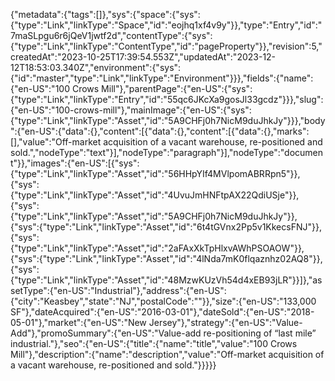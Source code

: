 {"metadata":{"tags":[]},"sys":{"space":{"sys":{"type":"Link","linkType":"Space","id":"eojhq1xf4v9y"}},"type":"Entry","id":"7maSLpgu6r6jQeV1jwtf2d","contentType":{"sys":{"type":"Link","linkType":"ContentType","id":"pageProperty"}},"revision":5,"createdAt":"2023-10-25T17:39:54.553Z","updatedAt":"2023-12-12T18:53:03.340Z","environment":{"sys":{"id":"master","type":"Link","linkType":"Environment"}}},"fields":{"name":{"en-US":"100 Crows Mill"},"parentPage":{"en-US":{"sys":{"type":"Link","linkType":"Entry","id":"55qc6JKcXa9gosJl33gcdz"}}},"slug":{"en-US":"100-crows-mill"},"mainImage":{"en-US":{"sys":{"type":"Link","linkType":"Asset","id":"5A9CHFj0h7NicM9duJhkJy"}}},"body":{"en-US":{"data":{},"content":[{"data":{},"content":[{"data":{},"marks":[],"value":"Off-market acquisition of a vacant warehouse, re-positioned and sold.","nodeType":"text"}],"nodeType":"paragraph"}],"nodeType":"document"}},"images":{"en-US":[{"sys":{"type":"Link","linkType":"Asset","id":"56HHpYIf4MVlpomABRRpn5"}},{"sys":{"type":"Link","linkType":"Asset","id":"4UvuJmHNFtpAX22QdiUSje"}},{"sys":{"type":"Link","linkType":"Asset","id":"5A9CHFj0h7NicM9duJhkJy"}},{"sys":{"type":"Link","linkType":"Asset","id":"6t4tGVnx2Pp5v1KkecsFNJ"}},{"sys":{"type":"Link","linkType":"Asset","id":"2aFAxXkTpHlxvAWhPSOAOW"}},{"sys":{"type":"Link","linkType":"Asset","id":"4lNda7mK0flqaznhz02AQ8"}},{"sys":{"type":"Link","linkType":"Asset","id":"48MzwKUzVh54d4xEB93jLR"}}]},"assetType":{"en-US":"Industrial"},"address":{"en-US":{"city":"Keasbey","state":"NJ","postalCode":""}},"size":{"en-US":"133,000 SF"},"dateAcquired":{"en-US":"2016-03-01"},"dateSold":{"en-US":"2018-05-01"},"market":{"en-US":"New Jersey"},"strategy":{"en-US":"Value-Add"},"promoSummary":{"en-US":"Value-add re-positioning of “last mile” industrial."},"seo":{"en-US":{"title":{"name":"title","value":"100 Crows Mill"},"description":{"name":"description","value":"Off-market acquisition of a vacant warehouse, re-positioned and sold."}}}}}